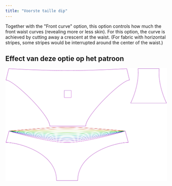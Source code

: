 ```yaml
---
title: "Voorste taille dip"
---
```


Together with the "Front curve" option, this option controls how much the front waist curves (revealing more or less skin). For this option, the curve is achieved by cutting away a crescent at the waist. (For fabric with horizontal stripes, some stripes would be interrupted around the center of the waist.)

## Effect van deze optie op het patroon

![Deze afbeelding toont het effect van deze optie door meerdere varianten die een andere waarde hebben voor deze optie te vervangen](unice_frontdip_sample.svg "Effect van deze optie op het patroon")
